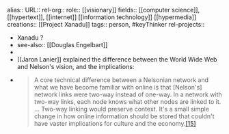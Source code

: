 alias::
URL::
rel-org::
role:: [[visionary]]
fields:: [[computer science]], [[hypertext]], [[internet]] [[information technology]] [[hypermedia]]
creations:: [[Project Xanadu]]
tags:: person, #keyThinker
rel-projects::


- Xanadu ?
- see-also:: [[Douglas Engelbart]]
-
- [[Jaron Lanier]] explained the difference between the World Wide Web and Nelson's vision, and the implications:
- >A core technical difference between a Nelsonian network and what we have become familiar with online is that [Nelson's] network links were two-way instead of one-way. In a network with two-way links, each node knows what other nodes are linked to it. ... Two-way linking would preserve context. It's a small simple change in how online information should be stored that couldn't have vaster implications for culture and the economy.[[15]](https://en.wikipedia.org/wiki/Ted_Nelson#cite_note-15)
